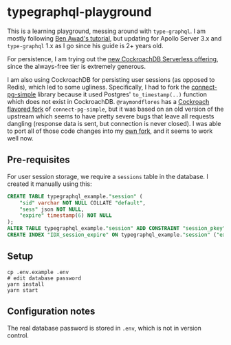 # typegraphql-playground

This is a learning playground, messing around with `type-graphql`. I am mostly following [Ben Awad's tutorial](https://www.youtube.com/playlist?list=PLN3n1USn4xlma1bBu3Tloe4NyYn9Ko8Gs), but updating for Apollo Server 3.x and `type-graphql` 1.x as I go since his guide is 2+ years old.

For persistence, I am trying out the [new CockroachDB Serverless offering](https://www.cockroachlabs.com/blog/how-we-built-cockroachdb-serverless/), since the always-free tier is extremely generous.

I am also using CockroachDB for persisting user sessions (as opposed to Redis), which led to some ugliness. Specifically, I had to fork the [connect-pg-simple](https://github.com/voxpelli/node-connect-pg-simple) library because it used Postgres' `to_timestamp(..)` function which does not exist in CockroachDB. `@raymondflores` has a [Cockroach flavored fork](https://github.com/raymondflores/node-connect-cockroachdb-simple) of `connect-pg-simple`, but it was based on an old version of the upstream which seems to have pretty severe bugs that leave all requests dangling (response data is sent, but connection is never closed). I was able to port all of those code changes into my [own fork](https://github.com/robwil/node-connect-pg-simple), and it seems to work well now.

## Pre-requisites

For user session storage, we require a `sessions` table in the database. I created it manually using this:

```sql
CREATE TABLE typegraphql_example."session" (
    "sid" varchar NOT NULL COLLATE "default",
    "sess" json NOT NULL,
    "expire" timestamp(6) NOT NULL
);
ALTER TABLE typegraphql_example."session" ADD CONSTRAINT "session_pkey" PRIMARY KEY ("sid");
CREATE INDEX "IDX_session_expire" ON typegraphql_example."session" ("expire");
```

## Setup

```
cp .env.example .env
# edit database password
yarn install
yarn start
```

## Configuration notes

The real database password is stored in `.env`, which is not in version control.